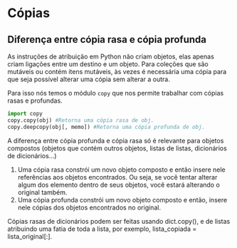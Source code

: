 # Cópias

## Diferença entre cópia rasa e cópia profunda

As instruções de atribuição em Python não criam objetos, elas apenas criam ligações entre um destino e um objeto.
Para coleções que são mutáveis ou contém itens mutáveis, às vezes é necessária uma cópia para que seja possível alterar uma cópia sem alterar a outra.

Para isso nós temos o módulo `copy` que nos permite trabalhar com cópias rasas e profundas.

```python
import copy
copy.copy(obj) #Retorna uma cópia rasa de obj.
copy.deepcopy(obj[, memo]) #Retorna uma cópia profunda de obj.
```

A diferença entre cópia profunda e cópia rasa só é relevante para objetos compostos (objetos que contém outros objetos, listas de listas, dicionários de dicionários...)

1. Uma cópia rasa constrói um novo objeto composto e então insere nele referências aos objetos encontrados. Ou seja, se você tentar alterar algum dos elemento dentro de seus objetos, você estará alterando o original também.
2. Uma cópia profunda constrói um novo objeto composto e então, insere nele cópias dos objetos encontrados no original.
   
Cópias rasas de dicionários podem ser feitas usando dict.copy(), e de listas atribuindo uma fatia de toda a lista, por exemplo, lista_copiada = lista_original[:].
